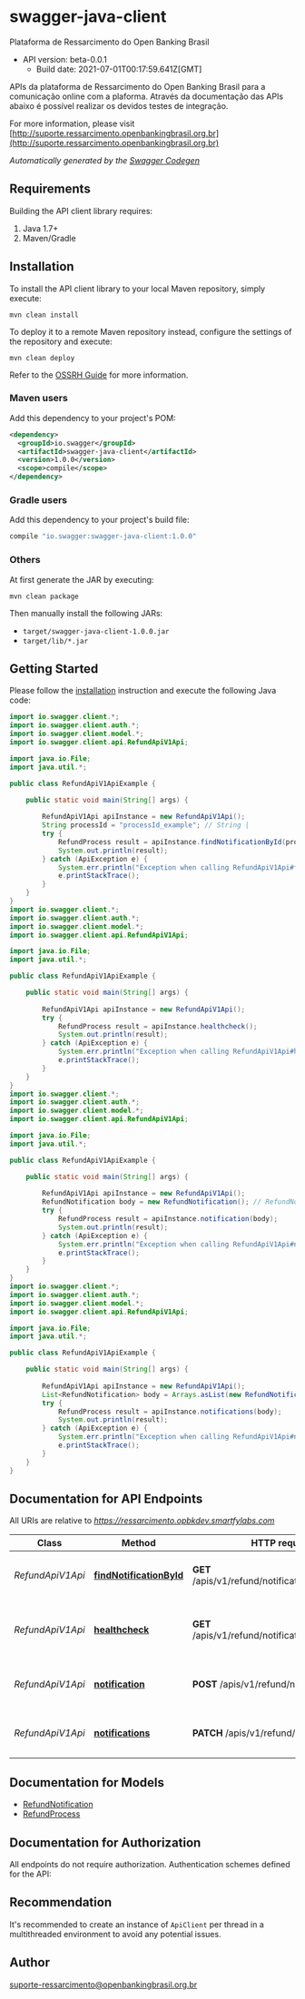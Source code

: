 # swagger-java-client

Plataforma de Ressarcimento do Open Banking Brasil
- API version: beta-0.0.1
  - Build date: 2021-07-01T00:17:59.641Z[GMT]

APIs da plataforma de Ressarcimento do Open Banking Brasil para a comunicação online com a plaforma. Através da documentação das APIs abaixo é possível realizar os devidos testes de integração.

  For more information, please visit [http://suporte.ressarcimento.openbankingbrasil.org.br](http://suporte.ressarcimento.openbankingbrasil.org.br)

*Automatically generated by the [Swagger Codegen](https://github.com/swagger-api/swagger-codegen)*


## Requirements

Building the API client library requires:
1. Java 1.7+
2. Maven/Gradle

## Installation

To install the API client library to your local Maven repository, simply execute:

```shell
mvn clean install
```

To deploy it to a remote Maven repository instead, configure the settings of the repository and execute:

```shell
mvn clean deploy
```

Refer to the [OSSRH Guide](http://central.sonatype.org/pages/ossrh-guide.html) for more information.

### Maven users

Add this dependency to your project's POM:

```xml
<dependency>
  <groupId>io.swagger</groupId>
  <artifactId>swagger-java-client</artifactId>
  <version>1.0.0</version>
  <scope>compile</scope>
</dependency>
```

### Gradle users

Add this dependency to your project's build file:

```groovy
compile "io.swagger:swagger-java-client:1.0.0"
```

### Others

At first generate the JAR by executing:

```shell
mvn clean package
```

Then manually install the following JARs:

* `target/swagger-java-client-1.0.0.jar`
* `target/lib/*.jar`

## Getting Started

Please follow the [installation](#installation) instruction and execute the following Java code:

```java
import io.swagger.client.*;
import io.swagger.client.auth.*;
import io.swagger.client.model.*;
import io.swagger.client.api.RefundApiV1Api;

import java.io.File;
import java.util.*;

public class RefundApiV1ApiExample {

    public static void main(String[] args) {
        
        RefundApiV1Api apiInstance = new RefundApiV1Api();
        String processId = "processId_example"; // String | 
        try {
            RefundProcess result = apiInstance.findNotificationById(processId);
            System.out.println(result);
        } catch (ApiException e) {
            System.err.println("Exception when calling RefundApiV1Api#findNotificationById");
            e.printStackTrace();
        }
    }
}
import io.swagger.client.*;
import io.swagger.client.auth.*;
import io.swagger.client.model.*;
import io.swagger.client.api.RefundApiV1Api;

import java.io.File;
import java.util.*;

public class RefundApiV1ApiExample {

    public static void main(String[] args) {
        
        RefundApiV1Api apiInstance = new RefundApiV1Api();
        try {
            RefundProcess result = apiInstance.healthcheck();
            System.out.println(result);
        } catch (ApiException e) {
            System.err.println("Exception when calling RefundApiV1Api#healthcheck");
            e.printStackTrace();
        }
    }
}
import io.swagger.client.*;
import io.swagger.client.auth.*;
import io.swagger.client.model.*;
import io.swagger.client.api.RefundApiV1Api;

import java.io.File;
import java.util.*;

public class RefundApiV1ApiExample {

    public static void main(String[] args) {
        
        RefundApiV1Api apiInstance = new RefundApiV1Api();
        RefundNotification body = new RefundNotification(); // RefundNotification | 
        try {
            RefundProcess result = apiInstance.notification(body);
            System.out.println(result);
        } catch (ApiException e) {
            System.err.println("Exception when calling RefundApiV1Api#notification");
            e.printStackTrace();
        }
    }
}
import io.swagger.client.*;
import io.swagger.client.auth.*;
import io.swagger.client.model.*;
import io.swagger.client.api.RefundApiV1Api;

import java.io.File;
import java.util.*;

public class RefundApiV1ApiExample {

    public static void main(String[] args) {
        
        RefundApiV1Api apiInstance = new RefundApiV1Api();
        List<RefundNotification> body = Arrays.asList(new RefundNotification()); // List<RefundNotification> | 
        try {
            RefundProcess result = apiInstance.notifications(body);
            System.out.println(result);
        } catch (ApiException e) {
            System.err.println("Exception when calling RefundApiV1Api#notifications");
            e.printStackTrace();
        }
    }
}
```

## Documentation for API Endpoints

All URIs are relative to *https://ressarcimento.opbkdev.smartfylabs.com*

Class | Method | HTTP request | Description
------------ | ------------- | ------------- | -------------
*RefundApiV1Api* | [**findNotificationById**](docs/RefundApiV1Api.md#findNotificationById) | **GET** /apis/v1/refund/notifications/{processId} | Operação de consulta de processos de transações
*RefundApiV1Api* | [**healthcheck**](docs/RefundApiV1Api.md#healthcheck) | **GET** /apis/v1/refund/notifications/healthcheck | Operação de consulta de monitoramento de processos de transações
*RefundApiV1Api* | [**notification**](docs/RefundApiV1Api.md#notification) | **POST** /apis/v1/refund/notifications/ | Operação de registro unitário de transação 
*RefundApiV1Api* | [**notifications**](docs/RefundApiV1Api.md#notifications) | **PATCH** /apis/v1/refund/notifications/ | Operação de registro em massa de uma transação

## Documentation for Models

 - [RefundNotification](docs/RefundNotification.md)
 - [RefundProcess](docs/RefundProcess.md)

## Documentation for Authorization

All endpoints do not require authorization.
Authentication schemes defined for the API:

## Recommendation

It's recommended to create an instance of `ApiClient` per thread in a multithreaded environment to avoid any potential issues.

## Author

suporte-ressarcimento@openbankingbrasil.org.br
